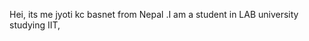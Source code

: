 Hei, its me jyoti kc basnet from Nepal .I am a student in LAB university studying IIT,

  

  

<!---
Jyoti2116/Jyoti2116 is a ✨ special ✨ repository because its `README.md` (this file) appears on your GitHub profile.
You can click the Preview link to take a look at your changes.
--->
